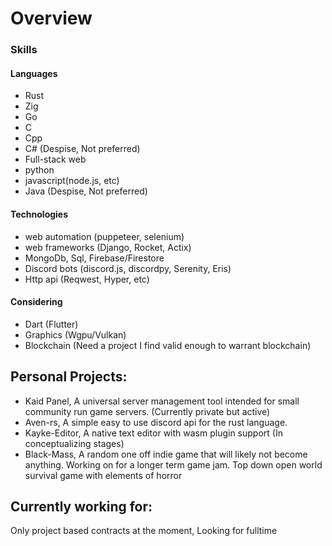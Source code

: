 # Overview

### Skills

#### Languages
 - Rust
 - Zig
 - Go
 - C
 - Cpp
 - C# (Despise, Not preferred)
 - Full-stack web
 - python
 - javascript(node.js, etc)
 - Java (Despise, Not preferred)
 
#### Technologies
 - web automation (puppeteer, selenium)
 - web frameworks (Django, Rocket, Actix)
 - MongoDb, Sql, Firebase/Firestore
 - Discord bots (discord.js, discordpy, Serenity, Eris)
 - Http api (Reqwest, Hyper, etc)

#### Considering
 - Dart (Flutter)
 - Graphics (Wgpu/Vulkan)
 - Blockchain (Need a project I find valid enough to warrant blockchain)

## Personal Projects:
 - Kaid Panel, A universal server management tool intended for small community run game servers. (Currently private but active) 
 - Aven-rs, A simple easy to use discord api for the rust language.
 - Kayke-Editor, A native text editor with wasm plugin support (In conceptualizing stages)
 - Black-Mass, A random one off indie game that will likely not become anything. Working on for a longer term game jam. Top down open world survival game with elements of horror
 
 ## Currently working for: 
 Only project based contracts at the moment, Looking for fulltime
  
